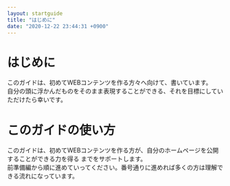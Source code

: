 ```yaml
---
layout: startguide
title: "はじめに"
date: "2020-12-22 23:44:31 +0900"
---
```

# はじめに
このガイドは、初めてWEBコンテンツを作る方々へ向けて、書いています。  
自分の頭に浮かんだものをそのまま表現することができる、それを目標にしていただけたら幸いです。
# このガイドの使い方
このガイドは、初めてWEBコンテンツを作る方が、自分のホームページを公開することができる力を得る
までをサポートします。  
前準備編から順に進めていってください。番号通りに進めれば多くの方は理解できる流れになっています。
